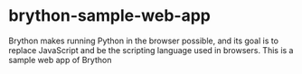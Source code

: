 # brython-sample-web-app
Brython makes running Python in the browser possible, and its goal is to replace JavaScript and be the scripting language used in browsers. This is a sample web app of Brython
